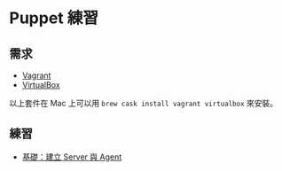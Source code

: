 # Puppet 練習

## 需求

- [Vagrant](https://www.vagrantup.com/)
- [VirtualBox](https://www.virtualbox.org/)

以上套件在 Mac 上可以用 `brew cask install vagrant virtualbox` 來安裝。

## 練習

- [基礎：建立 Server 與 Agent](./basic)